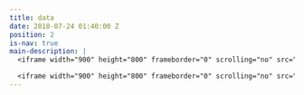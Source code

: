 ```yaml
---
title: data
date: 2018-07-24 01:40:00 Z
position: 2
is-nav: true
main-description: |
  <iframe width="900" height="800" frameborder="0" scrolling="no" src="//plot.ly/~toddstoffer/6.embed"></iframe>

  <iframe width="900" height="800" frameborder="0" scrolling="no" src="//plot.ly/~toddstoffer/4.embed"></iframe>
---
```


